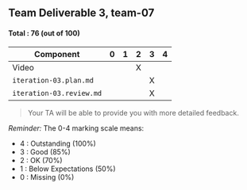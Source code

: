 ## Team Deliverable 3, team-07

#### Total : 76 (out of 100)

| Component   | 0    |  1   |  2   |  3   |  4   |
| ----------- | ---- | ---- | ---- | ---- | ---- |
| Video             |   |   | X |   |   |
| `iteration-03.plan.md`   |   |   |   | X |   |
| `iteration-03.review.md` |   |   |   | X |   |


 > Your TA will be able to provide you with more detailed feedback.

_Reminder:_ The 0-4 marking scale means:

 * 4 : Outstanding (100%)
 * 3 : Good (85%)
 * 2 : OK (70%)
 * 1 : Below Expectations (50%)
 * 0 : Missing (0%)

